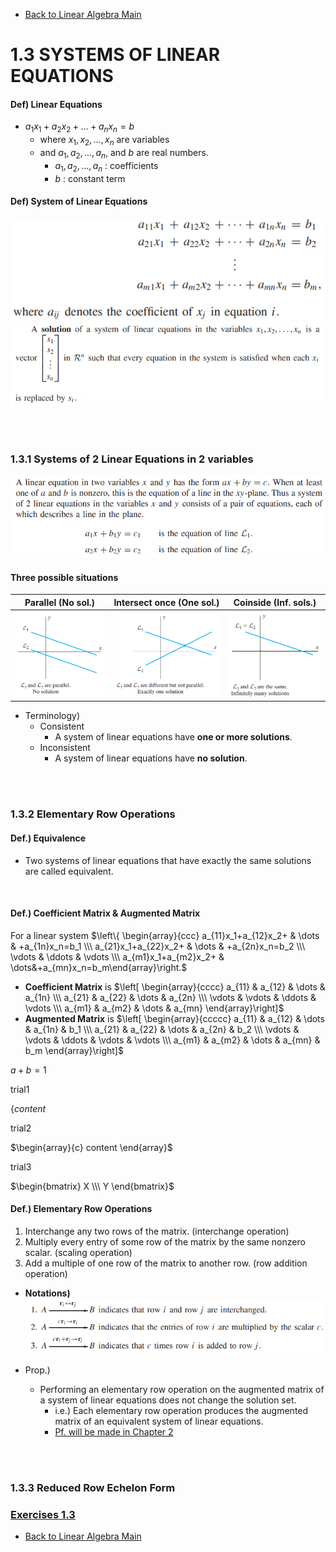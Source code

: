 * [Back to Linear Algebra Main](../../main.md)

# 1.3 SYSTEMS OF LINEAR EQUATIONS

#### Def) Linear Equations
* $a_1x_1+a_2x_2+...+a_nx_n = b$
  * where $x_1, x_2, ..., x_n$ are variables
  * and $a_1, a_2, ..., a_n$, and $b$ are real numbers.
    * $a_1, a_2, ..., a_n$ : coefficients
    * $b$ : constant term

#### Def) System of Linear Equations
![](images/0301001.png)
![](images/0301002.png)

<br><br>

### 1.3.1 Systems of 2 Linear Equations in 2 variables
![](images/0301003.png)

#### Three possible situations
|Parallel (No sol.)|Intersect once (One sol.)|Coinside (Inf. sols.)|
|:-:|:-:|:-:|
|![](images/0301004.png)|![](images/0301005.png)|![](images/0301006.png)|
* Terminology)
  * Consistent
    * A system of linear equations have **one or more solutions**.
  * Inconsistent
    * A system of linear equations have **no solution**.

<br><br>

### 1.3.2 Elementary Row Operations
#### Def.) Equivalence
* Two systems of linear equations that have exactly the same solutions are
called equivalent.

<br>

#### Def.) Coefficient Matrix & Augmented Matrix
For a linear system $\left\{ \begin{array}{ccc} a_{11}x_1+a_{12}x_2+ & \dots & +a_{1n}x_n=b_1 \\\ a_{21}x_1+a_{22}x_2+ & \dots & +a_{2n}x_n=b_2 \\\ \vdots & \ddots & \vdots \\\ a_{m1}x_1+a_{m2}x_2+ & \dots&+a_{mn}x_n=b_m\end{array}\right.$
* **Coefficient Matrix** is $\left[ \begin{array}{cccc} a_{11} & a_{12} & \dots & a_{1n} \\\ a_{21} & a_{22} & \dots & a_{2n} \\\ \vdots & \vdots & \ddots & \vdots \\\ a_{m1} & a_{m2} & \dots & a_{mn} \end{array}\right]$
* **Augmented Matrix** is $\left[ \begin{array}{ccccc} a_{11} & a_{12} & \dots & a_{1n} & b_1 \\\ a_{21} & a_{22} & \dots & a_{2n} & b_2 \\\ \vdots & \vdots & \ddots & \vdots & \vdots \\\ a_{m1} & a_{m2} & \dots & a_{mn} & b_m \end{array}\right]$

$a+b=1$

trial1

$\left\{ content \right.$  

trial2

$\begin{array}{c} content \end{array}$

trial3

$\begin{bmatrix} X \\\ Y \end{bmatrix}$


#### Def.) Elementary Row Operations

1. Interchange any two rows of the matrix. (interchange operation)
2. Multiply every entry of some row of the matrix by the same nonzero scalar.
(scaling operation)
3. Add a multiple of one row of the matrix to another row. (row addition operation)

* **Notations)**
  ![](images/0301007.png)

* Prop.)
  * Performing an elementary row operation on the augmented matrix of a system of linear equations does not change the solution set. 
    * i.e.) Each elementary row operation produces the augmented matrix of an equivalent system of linear equations.
    * [Pf. will be made in Chapter 2]()

<br><br>

### 1.3.3 Reduced Row Echelon Form




### [Exercises 1.3](./exercises.md)


* [Back to Linear Algebra Main](../../main.md)